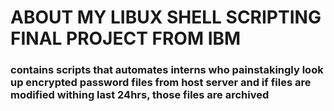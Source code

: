 # ABOUT MY LIBUX SHELL SCRIPTING FINAL PROJECT FROM IBM
### contains scripts that automates interns who painstakingly look up encrypted password files from host server and if files are modified withing last 24hrs, those files are archived
